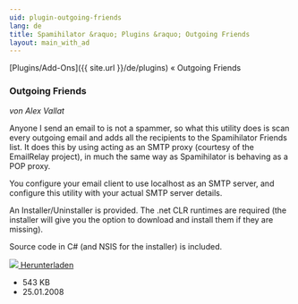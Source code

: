 ```yaml
---
uid: plugin-outgoing-friends
lang: de
title: Spamihilator &raquo; Plugins &raquo; Outgoing Friends
layout: main_with_ad
---
```


[Plugins/Add-Ons]({{ site.url }}/de/plugins) &laquo; Outgoing Friends

### Outgoing Friends

_von Alex Vallat_

Anyone I send an email to is not a spammer, so what this utility does is scan every outgoing email and adds all the recipients to the Spamihilator Friends list. It does this by using acting as an SMTP proxy (courtesy of the EmailRelay project), in much the same way as Spamihilator is behaving as a POP proxy.

You configure your email client to use localhost as an SMTP server, and configure this utility with your actual SMTP server details.

An Installer/Uninstaller is provided. The .net CLR runtimes are required (the installer will give you the option to download and install them if they are missing).

Source code in C# (and NSIS for the installer) is included.

<div class="downloadsection">
<a href="http://www.byalexv.co.uk/spamihilator/OutgoingFriends-0.5.exe" class="radius button left" id="download-button"><img src="{{site.url}}/images/download-arrow.png"> Herunterladen</a>
<ul id="download-notes">
<li>543 KB</li>
<li>25.01.2008</li>
</ul>
</div>

